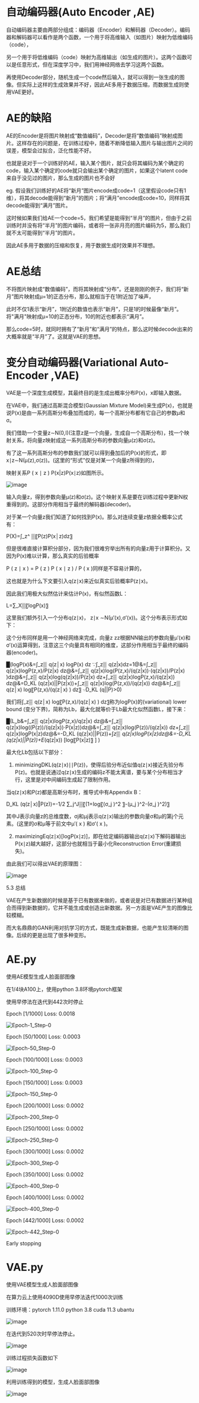 # 自动编码器(Auto Encoder ,AE)
 
自动编码器主要由两部分组成：编码器（Encoder）和解码器（Decoder）。编码器和解码器可以看作是两个函数，一个用于将高维输入（如图片）映射为低维编码（code），

另一个用于将低维编码（code）映射为高维输出（如生成的图片）。这两个函数可以是任意形式，但在深度学习中，我们用神经网络去学习这两个函数。

再使用Decoder部分，随机生成一个code然后输入，就可以得到一张生成的图像。但实际上这样的生成效果并不好，因此AE多用于数据压缩，而数据生成则使用VAE更好。

# AE的缺陷

AE的Encoder是将图片映射成“数值编码”，Decoder是将“数值编码”映射成图片。这样存在的问题是，在训练过程中，随着不断降低输入图片与输出图片之间的误差，模型会过拟合，泛化性能不好。

也就是说对于一个训练好的AE，输入某个图片，就只会将其编码为某个确定的code，输入某个确定的code就只会输出某个确定的图片，如果这个latent code来自于没见过的图片，那么生成的图片也不会好

eg. 假设我们训练好的AE将“新月”图片encode成code=1（这里假设code只有1维），将其decode能得到“新月”的图片；将“满月”encode成code=10，同样将其decode能得到“满月”图片。

这时候如果我们给AE一个code=5，我们希望是能得到“半月”的图片，但由于之前训练时并没有将“半月”的图片编码，或者将一张非月亮的图片编码为5，那么我们就不太可能得到“半月”的图片。

因此AE多用于数据的压缩和恢复，用于数据生成时效果并不理想。
 
# AE总结

不将图片映射成“数值编码”，而将其映射成“分布”。还是刚刚的例子，我们将“新月”图片映射成μ=1的正态分布，那么就相当于在1附近加了噪声，

此时不仅1表示“新月”，1附近的数值也表示“新月”，只是1的时候最像“新月”。将"满月"映射成μ=10的正态分布，10的附近也都表示“满月”。

那么code=5时，就同时拥有了“新月”和“满月”的特点，那么这时候decode出来的大概率就是“半月”了。这就是VAE的思想。

# 变分自动编码器(Variational Auto-Encoder ,VAE)

VAE是一个深度生成模型，其最终目的是生成出概率分布P(x)，x即输入数据。
 
在VAE中，我们通过高斯混合模型(Gaussian Mixture Model)来生成P(x)，也就是说P(x)是由一系列高斯分布叠加而成的，每一个高斯分布都有它自己的参数μ和σ。
 
我们借助一个变量z∼N(0,I)(注意z是一个向量，生成自一个高斯分布)，找一个映射关系，将向量z映射成这一系列高斯分布的参数向量μ(z)和σ(z)。

有了这一系列高斯分布的参数我们就可以得到叠加后的P(x)的形式，即x∣z∼N(μ(z),σ(z))。(这里的“形式”仅是对某一个向量z所得到的)，

映射关系P ( x ∣ z ) P(x|z)P(x∣z)如图所示。

 ![image](https://github.com/user-attachments/assets/a7f1529e-51d9-4a4e-bf80-bf70b2fc5db9)

输入向量z，得到参数向量μ(z)和σ(z)。这个映射关系是要在训练过程中更新N权重得到的。这部分作用相当于最终的解码器(decoder)。

对于某一个向量z我们知道了如何找到P(x)。那么对连续变量z依据全概率公式有：

P(X)=∫_z^ ▒〖P(z)P(x│z)dz〗

但是很难直接计算积分部分，因为我们很难穷举出所有的向量z用于计算积分。又因为P(x)难以计算，那么真实的后验概率

P ( z ∣ x ) = P ( z ) P ( x ∣ z ) / P ( x )同样是不容易计算的，

这也就是为什么下文要引入q(z∣x)来近似真实后验概率P(z∣x)。

因此我们用极大似然估计来估计P(x)，有似然函数L：

L=∑_X▒〖logP(x)〗

这里我们额外引入一个分布q(z∣x)， z∣x ∼N(μ′(x),σ′(x))。这个分布表示形式如下：
 
这个分布同样是用一个神经网络来完成，向量z zz根据NN输出的参数向量μ′(x)和σ′(x)运算得到，注意这三个向量具有相同的维度，这部分作用相当于最终的编码器(encoder)。

█(log⁡P(x)&=∫_z▒  q(z│x)  log⁡P(x) dz       ∵∫_z▒  q(z|x)dz=1@&=∫_z▒  q(z|x)log⁡P(z,x)/P(z|x)  dz@&=∫_z▒  q(z|x)log⁡(P(z,x)/(q(z|x))⋅(q(z|x))/P(z|x) )dz@&=∫_z▒  q(z|x)log⁡(q(z|x))/P(z|x)  dz+∫_z▒  q(z|x)log⁡P(z,x)/(q(z|x)) dz@&=D_KL (q(z|x)||P(z|x))+∫_z▒  q(z|x)log⁡(P(z,x))/(q(z|x)) dz@&≥∫_z▒  q(z│x)  log⁡〖P(z,x)/(q(z│x) ) dz〗       ∵D_KL (q||P)>0)

我们将∫_z▒  q(z│x)  log⁡〖P(z,x)/(q(z│x) ) dz〗称为log⁡P(x)的(variational) lower bound (变分下界)，简称为Lb，最大化就等价于Lb最大化似然函数L，接下来：

█(L_b&=∫_z▒  q(z|x)log⁡P(z,x)/q(z|x)  dz@&=∫_z▒  q(z|x)log⁡((P(z))/(q(z|x))⋅P(x|z))dz@&=∫_z▒  q(z|x)log⁡(P(z))/(q(z|x)) dz+∫_z▒  q(z|x)log⁡P(x|z)dz@&=-D_KL (q(z|x)||P(z))+∫_z▒  q(z|x)log⁡P(x|z)dz@&=-D_KL (q(z|x)||P(z))+E_(q(z|x)) [log⁡〖P(x|z)〗 ] )

最大化Lb包括以下部分：

1) minimizingDKL(q(z∣x)∣∣P(z))，使得后验分布近似值q(z∣x)接近先验分布P(z)。也就是说通过q(z∣x)生成的编码z不能太离谱，要与某个分布相当才行，这里是对中间编码生成起了限制作用。

当q(z∣x)和P(z)都是高斯分布时，推导式中有Appendix B：

D_KL (q(z│x)‖P(z))=-1/2 ∑_j^J▒〖(1+log⁡〖(σ_j )^2 〗-(μ_j )^2-(σ_j )^2)〗

其中J表示向量z的总维度数，σj和μj表示q(z∣x)输出的参数向量σ和μ的第j个元素。(这里的σ和μ等于前文中μ′( x ) 和σ′( x )。

2) maximizingEq(z∣x)[logP(x∣z)]，即在给定编码器输出q(z∣x)下解码器输出P(x∣z)越大越好，这部分也就相当于最小化Reconstruction Error(重建损失)。
   
由此我们可以得出VAE的原理图：

![image](https://github.com/user-attachments/assets/37fb1ac5-0ef5-41ef-bd7a-f2f6db908b45)

5.3 总结

VAE在产生新数据的时候是基于已有数据来做的，或者说是对已有数据进行某种组合而得到新数据的，它并不能生成或创造出新数据。另一方面是VAE产生的图像比较模糊。

而大名鼎鼎的GAN利用对抗学习的方式，既能生成新数据，也能产生较清晰的图像。后续的更是出现了很多种变形。

# AE.py

使用AE模型生成人脸面部图像

在1/4块A100上，使用python 3.8环境pytorch框架

使用早停法在迭代到442次时停止

Epoch [1/1000] Loss: 0.0018

![Epoch-1_Step-0](https://github.com/user-attachments/assets/66764adc-3b38-457b-badc-3839d1173f6a)


Epoch [50/1000] Loss: 0.0003

![Epoch-50_Step-0](https://github.com/user-attachments/assets/ea3a10cb-69ee-4497-82e5-048cdee25cab)

Epoch [100/1000] Loss: 0.0003

![Epoch-100_Step-0](https://github.com/user-attachments/assets/e4d2b030-a1d8-48b2-9d93-71d2620a1682)

Epoch [150/1000] Loss: 0.0003

![Epoch-150_Step-0](https://github.com/user-attachments/assets/c5e9ad88-c8ee-479b-960e-5c7595aab9a3)

Epoch [200/1000] Loss: 0.0002

![Epoch-200_Step-0](https://github.com/user-attachments/assets/eb08ac28-bbf5-458f-ab80-af99ee62d011)

Epoch [250/1000] Loss: 0.0002

![Epoch-250_Step-0](https://github.com/user-attachments/assets/0c4c84ac-74d6-417a-980a-0bbb74f9fa54)

Epoch [300/1000] Loss: 0.0002

![Epoch-300_Step-0](https://github.com/user-attachments/assets/596a4877-d21e-4ef1-bf37-7655f9887152)

Epoch [350/1000] Loss: 0.0002

![Epoch-400_Step-0](https://github.com/user-attachments/assets/da5fdaa6-97b0-4e3a-b715-f41aa76f7039)

Epoch [400/1000] Loss: 0.0002

![Epoch-400_Step-0](https://github.com/user-attachments/assets/d50dae27-173e-4bad-9904-b43d6bd5619f)

Epoch [442/1000] Loss: 0.0002

![Epoch-442_Step-0](https://github.com/user-attachments/assets/9972d666-f180-4869-b773-641bd41f7274)

Early stopping


# VAE.py

使用VAE模型生成人脸面部图像

在算力云上使用4090D使用早停法迭代1000次训练  

训练环境：pytorch 1.11.0 python 3.8 cuda 11.3 ubantu

![image](https://github.com/user-attachments/assets/2538ed2d-f72f-49a7-9c11-6fb29adc822d)

在迭代到520次时早停法停止。

![image](https://github.com/user-attachments/assets/b3d28f6e-f4e9-47b9-b0c1-ee1f09bfcf5c)

训练过程损失函数如下

![image](https://github.com/user-attachments/assets/5b78dd0e-199d-4c50-8113-cd2ac0e9b96b)

利用训练得到的模型，生成人脸面部图像

![image](https://github.com/user-attachments/assets/cacd47a0-d6df-4c5e-a77d-ae6ab8ab534e)


